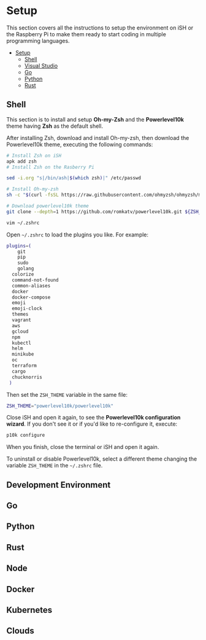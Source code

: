 # Setup

This section covers all the instructions to setup the environment on iSH or the Raspberry Pi to make them ready to start coding in multiple programming languages.

- [Setup](#setup)
  - [Shell](#shell)
  - [Visual Studio](#visual-studio)
  - [Go](#go)
  - [Python](#python)
  - [Rust](#rust)

## Shell

This section is to install and setup **Oh-my-Zsh** and the **Powerlevel10k** theme having **Zsh** as the default shell.

After installing Zsh, download and install Oh-my-zsh, then download the Powerlevel10k theme, executing the following commands:

```bash
# Install Zsh on iSH
apk add zsh
# Install Zsh on the Rasberry Pi

sed -i.org "s|/bin/ash|$(which zsh)|" /etc/passwd

# Install Oh-my-zsh
sh -c "$(curl -fsSL https://raw.githubusercontent.com/ohmyzsh/ohmyzsh/master/tools/install.sh)"

# Download powerlevel10k theme
git clone --depth=1 https://github.com/romkatv/powerlevel10k.git ${ZSH_CUSTOM:-$HOME/.oh-my-zsh/custom}/themes/powerlevel10k

vim ~/.zshrc
```

Open `~/.zshrc` to load the plugins you like. For example:

```bash
plugins=(
	git 
	pip
	sudo 
	golang 
  colorize 
  command-not-found 
  common-aliases 
  docker 
  docker-compose 
  emoji 
  emoji-clock 
  themes 
  vagrant 
  aws 
  gcloud 
  npm 
  kubectl 
  helm 
  minikube 
  oc 
  terraform 
  cargo 
  chucknorris
 )
```

Then set the `ZSH_THEME` variable in the same file:

```bash
ZSH_THEME="powerlevel10k/powerlevel10k"
```

Close iSH and open it again, to see the **Powerlevel10k configuration wizard**. If you don't see it or if you'd like to re-configure it, execute:

```bash
p10k configure
```

When you finish, close the terminal or iSH and open it again. 

To uninstall or disable Powerlevel10k, select a different theme changing the variable `ZSH_THEME` in the `~/.zshrc` file.

## Development Environment



## Go



## Python



## Rust



## Node



## Docker



## Kubernetes



## Clouds